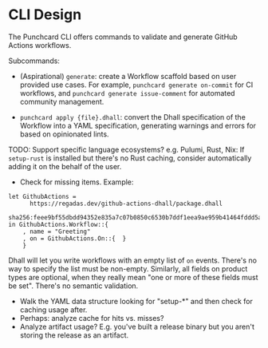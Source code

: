# CLI Design

The Punchcard CLI offers commands to validate and generate GitHub Actions
workflows.

Subcommands:

* (Aspirational) `generate`: create a Workflow scaffold based on user provided
use cases. For example, `punchcard generate on-commit` for CI workflows, and
`punchcard generate issue-comment` for automated community management.

* `punchcard apply {file}.dhall`: convert the Dhall specification of the
Workflow into a YAML specification, generating warnings and errors for
based on opinionated lints.

TODO: Support specific language ecosystems? e.g. Pulumi, Rust, Nix:
If `setup-rust` is installed but there's no Rust caching, consider
automatically adding it on the behalf of the user.
  * Check for missing items. Example:
```dhall
let GithubActions =
      https://regadas.dev/github-actions-dhall/package.dhall
        sha256:feee9bf55dbdd94352e835a7c07b0850c6530b7ddf1eea9ae959b41464fddd5a
in GithubActions.Workflow::{
    , name = "Greeting"
    , on = GithubActions.On::{  }
    }
```
Dhall will let you write workflows with an empty list of `on` events. There's
no way to specify the list must be non-empty. Similarly, all fields on 
product types are optional, when they really mean "one or more of these fields
must be set". There's no semantic validation.
  * Walk the YAML data structure looking for "setup-*" and then check for
  caching usage after.
  * Perhaps: analyze cache for hits vs. misses?
  * Analyze artifact usage? E.g. you've built a release binary but you aren't
  storing the release as an artifact.
